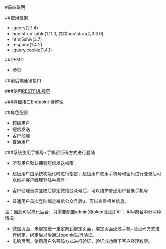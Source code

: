 #前端说明

##使用框架
- jquery(2.1.4)
- bootstrap-table(1.11.0, 其中bootstrap为3.3.0)
- html5shiv(3.7)
- respond(1.4.2)
- jquery.cookie(1.4.1)

##DEMO
- [参见](https://github.com/cruiser/beauty_ssm_cluster/tree/master/cluster_conf/nginx/html)

##前后端通讯接口

###使用[RESTFUL规范](http://www.ruanyifeng.com/blog/2014/05/restful_api.html)

###详细接口Endpoint
    待整理

##角色配置
- 超级用户
- 短信发送
- 客户经理
- 普通用户

###系统使用手机号+手机验证码方式进行登陆
- 所有用户默认拥有短信发送权限；

- 超级用户由系统初始化时进行指定，超级用户使用手机号和密码进行登录后可以维护客户经理登陆手机号

- 客户经理首次登陆后绑定微信公众号后，可以维护普通用户登录手机号

- 普通用户首次登陆绑定微信公众号后u，可以查看相关信息。

注：因此可以简化后台，只需要配置admin的token验证即可；
###前台中分两种情况：
- 微信页面，未绑定统一重定向到绑定页面，绑定页面通过手机+验证码方式进行绑定，绑定后以后通过openid进行验证。
- 电脑页面，使用用户名密码方式进行验证，验证成功赋予客户经理权限。
